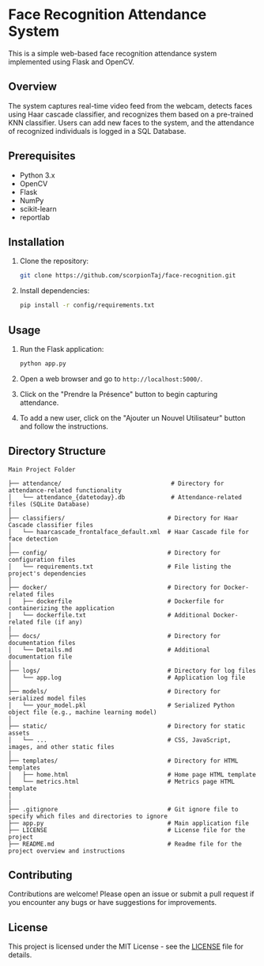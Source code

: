 # Face Recognition Attendance System

This is a simple web-based face recognition attendance system implemented using Flask and OpenCV.

## Overview

The system captures real-time video feed from the webcam, detects faces using Haar cascade classifier, and recognizes them based on a pre-trained KNN classifier. Users can add new faces to the system, and the attendance of recognized individuals is logged in a SQL Database.

## Prerequisites

- Python 3.x
- OpenCV
- Flask
- NumPy
- scikit-learn
- reportlab

## Installation

1. Clone the repository:

    ```bash
    git clone https://github.com/scorpionTaj/face-recognition.git
    ```

2. Install dependencies:

    ```bash
    pip install -r config/requirements.txt
    ```

## Usage

1. Run the Flask application:

    ```bash
    python app.py
    ```

2. Open a web browser and go to `http://localhost:5000/`.

3. Click on the "Prendre la Présence" button to begin capturing attendance.

4. To add a new user, click on the "Ajouter un Nouvel Utilisateur" button and follow the instructions.

## Directory Structure
```
Main Project Folder

├── attendance/                               # Directory for attendance-related functionality
│   └── attendance_{datetoday}.db             # Attendance-related files (SQLite Database)
│
├── classifiers/                             # Directory for Haar Cascade classifier files
│   └── haarcascade_frontalface_default.xml  # Haar Cascade file for face detection
│
├── config/                                  # Directory for configuration files
│   └── requirements.txt                     # File listing the project's dependencies
│
├── docker/                                  # Directory for Docker-related files
│   ├── dockerfile                           # Dockerfile for containerizing the application
│   └── dockerfile.txt                       # Additional Docker-related file (if any)
|
├── docs/                                    # Directory for documentation files
│   └── Details.md                           # Additional documentation file
│
├── logs/                                    # Directory for log files
│   └── app.log                              # Application log file
│
├── models/                                  # Directory for serialized model files
│   └── your_model.pkl                       # Serialized Python object file (e.g., machine learning model)
│
├── static/                                  # Directory for static assets
│   └── ...                                  # CSS, JavaScript, images, and other static files
│
├── templates/                               # Directory for HTML templates
│   ├── home.html                            # Home page HTML template
│   └── metrics.html                         # Metrics page HTML template
│
|
├── .gitignore                               # Git ignore file to specify which files and directories to ignore
├── app.py                                   # Main application file
├── LICENSE                                  # License file for the project
├── README.md                                # Readme file for the project overview and instructions
```

## Contributing

Contributions are welcome! Please open an issue or submit a pull request if you encounter any bugs or have suggestions for improvements.

## License

This project is licensed under the MIT License - see the [LICENSE](LICENSE) file for details.
